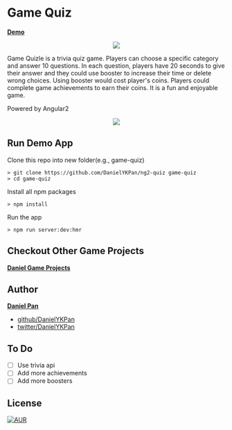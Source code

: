 # Game Quiz

**[Demo](https://daniel-projects.firebaseapp.com/game/quiz)**

<p align="center"><img style="text-align: center;" src="/assets/quiz.png?raw=true"></p>
<p>
Game Quizle is a trivia quiz game. Players can choose a specific category and answer 10 
questions. In each question, players have 20 seconds to give their answer and they could
use booster to increase their time or delete wrong choices. Using booster would cost player's
coins. Players could complete game achievements to earn their coins. It is a fun and enjoyable game.
</p>
 

Powered by Angular2
<p align="center"><img style="text-align: center;" src="/assets/game-shot.png?raw=true"></p>

## Run Demo App
Clone this repo into new folder(e.g., game-quiz)
```
> git clone https://github.com/DanielYKPan/ng2-quiz game-quiz
> cd game-quiz
```

Install all npm packages
```
> npm install
```

Run the app
```
> npm run server:dev:hmr
```

## Checkout Other Game Projects
**[Daniel Game Projects](https://daniel-projects.firebaseapp.com/game)**

## Author

 **[Daniel Pan](https://daniel-projects.firebaseapp.com)**

 - [github/DanielYKPan](https://github.com/DanielYKPan)
 - [twitter/DanielYKPan](https://twitter.com/DanielYKPan)
 
## To Do
- [ ] Use trivia api
- [ ] Add more achievements
- [ ] Add more boosters

## License

[![AUR](https://img.shields.io/aur/license/yaourt.svg?style=flat-square)](/LICENSE)